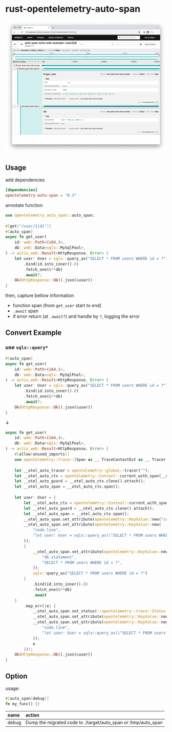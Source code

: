 # rust-opentelemetry-auto-span

![](./image.png)

## Usage

add dependencies

```toml
[dependencies]
opentelemetry-auto-span = "0.3"
```

annotate function

```rust
use opentelemetry_auto_span::auto_span;

#[get("/user/{id}")]
#[auto_span]
async fn get_user(
    id: web::Path<(i64,)>,
    db: web::Data<sqlx::MySqlPool>,
) -> actix_web::Result<HttpResponse, Error> {
    let user: User = sqlx::query_as("SELECT * FROM users WHERE id = ?")
        .bind(id.into_inner().0)
        .fetch_one(&**db)
        .await?;
    Ok(HttpResponse::Ok().json(&user))
}
```

then, capture bellow information

* function span (from `get_user` start to end)
* `.await` span
* if error return (at `.await?`) and handle by `?`, logging the error

## Convert Example

### use `sqlx::query*`

```rust
#[auto_span]
async fn get_user(
    id: web::Path<(i64,)>,
    db: web::Data<sqlx::MySqlPool>,
) -> actix_web::Result<HttpResponse, Error> {
    let user: User = sqlx::query_as("SELECT * FROM users WHERE id = ?")
        .bind(id.into_inner().0)
        .fetch_one(&**db)
        .await?;
    Ok(HttpResponse::Ok().json(&user))
}
```

↓

```rust
async fn get_user(
    id: web::Path<(i64,)>,
    db: web::Data<sqlx::MySqlPool>,
) -> actix_web::Result<HttpResponse, Error> {
    #[allow(unused_imports)]
    use opentelemetry::trace::{Span as _, TraceContextExt as _, Tracer as _};

    let __otel_auto_tracer = opentelemetry::global::tracer("");
    let __otel_auto_ctx = opentelemetry::Context::current_with_span(__otel_auto_tracer.start("fn:get_user"));
    let __otel_auto_guard = __otel_auto_ctx.clone().attach();
    let __otel_auto_span = __otel_auto_ctx.span();

    let user: User = {
        let __otel_auto_ctx = opentelemetry::Context::current_with_span(__otel_auto_tracer.start("db"));
        let __otel_auto_guard = __otel_auto_ctx.clone().attach();
        let __otel_auto_span = __otel_auto_ctx.span();
        __otel_auto_span.set_attribute(opentelemetry::KeyValue::new("code.lineno", 52i64));
        __otel_auto_span.set_attribute(opentelemetry::KeyValue::new(
            "code.line",
            "let user: User = sqlx::query_as(\"SELECT * FROM users WHERE id = ?\")",
        ));
        {
            __otel_auto_span.set_attribute(opentelemetry::KeyValue::new(
                "db.statement",
                "SELECT * FROM users WHERE id = ?",
            ));
            sqlx::query_as("SELECT * FROM users WHERE id = ?")
        }
            .bind(id.into_inner().0)
            .fetch_one(&**db)
            .await
    }
        .map_err(|e| {
            __otel_auto_span.set_status(::opentelemetry::trace::Status::error(format!("{}", e)));
            __otel_auto_span.set_attribute(opentelemetry::KeyValue::new("code.lineno", 52i64));
            __otel_auto_span.set_attribute(opentelemetry::KeyValue::new(
                "code.line",
                "let user: User = sqlx::query_as(\"SELECT * FROM users WHERE id = ?\")",
            ));
            e
        })?;
    Ok(HttpResponse::Ok().json(&user))
}

```

## Option

usage:

```rust
#[auto_span(debug)]
fn my_func() {}
```

| name  | action                                                         |
|:------|:---------------------------------------------------------------|
| debug | Dump the migrated code to ./target/auto_span or /tmp/auto_span |

